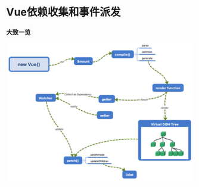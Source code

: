 # Vue依赖收集和事件派发

### 大致一览

![avatar](https://github.com/zalatmza/Blog/blob/master/blog-vue/assets/03-2.png)

